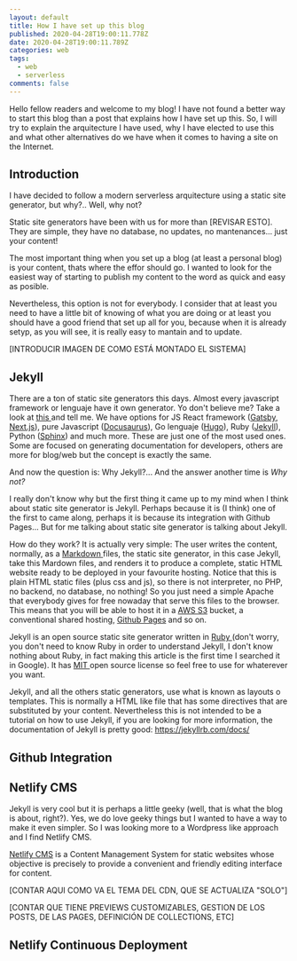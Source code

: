 ```yaml
---
layout: default
title: How I have set up this blog
published: 2020-04-28T19:00:11.778Z
date: 2020-04-28T19:00:11.789Z
categories: web
tags:
  - web
  - serverless
comments: false
---
```

Hello fellow readers and welcome to my blog! I have not found a better way to start this blog  than a post that explains how I have set up this. So, I will try to explain the arquitecture I have used, why I have elected to use this and what other alternatives do we have when it comes to having a site on the Internet.

<!--more-->

## Introduction

I have decided to follow a modern serverless arquitecture using a static site generator, but why?.. Well, why not?

Static site generators have been with us for more than \[REVISAR ESTO]. They are simple, they have no database, no updates, no mantenances... just your content!

The most important thing when you set up a blog (at least a personal blog) is your content, thats where the effor should go. I wanted to look for the easiest way of starting to publish my content to the word as quick and easy as posible. 

Nevertheless, this option is not for everybody. I consider that at least you need to have a little bit of knowing of what you are doing or at least you should have a good friend that set up all for you, because when it is already setyp, as you will see, it is really easy to mantain and to update.



\[INTRODUCIR IMAGEN DE COMO ESTÁ MONTADO EL SISTEMA]

## Jekyll

There are a ton of static site generators this days. Almost every javascript framework or lenguaje have it own generator. Yo don't believe me? Take a look at [this ](https://www.staticgen.com/)and tell me. We have options for JS React framework ([Gatsby](https://www.gatsbyjs.org/), [Next.js](https://nextjs.org/)), pure Javascript ([Docusaurus](https://docusaurus.io/)), Go lenguaje ([Hugo](https://gohugo.io/)), Ruby ([Jekyll](https://jekyllrb.com/)), Python ([Sphinx](https://www.sphinx-doc.org/en/master/)) and much more. These are just one of the most used ones. Some are focused on generating documentation for developers, others are more for blog/web but the concept is exactly the same.

And now the question is: Why Jekyll?... And the answer another time is *Why not?*

I really don't know why but the first thing it came up to my mind when I think about static site generator is Jekyll. Perhaps because it is (I think) one of the first to came along, perhaps it is because its integration with Github Pages... But for me talking about static site generator is talking about Jekyll. 

How do they work? It is actually very simple: The user writes the content, normally, as a [Markdown ](https://en.wikipedia.org/wiki/Markdown)files, the static site generator, in this case Jekyll, take this Mardown files, and renders it to produce a complete, static HTML website ready to be deployed in your favourite hosting. Notice that this is plain HTML static files (plus css and js), so there is not interpreter, no PHP, no backend, no database, no nothing! So you just need a simple Apache that everybody gives for free nowaday that serve this files to the browser. This means that you will be able to host it in a [AWS S3](https://aws.amazon.com/s3/) bucket, a conventional shared hosting, [Github Pages](https://pages.github.com/) and so on.

Jekyll is an open source static site generator written in [Ruby ](https://www.ruby-lang.org/en/)(don't worry, you don't need to know Ruby in order to understand Jekyll, I don't know nothing about Ruby, in fact making this article is the first time I searched it in Google). It has [MIT ](https://opensource.org/licenses/MIT)open source license so feel free to use for whaterever you want.

Jekyll, and all the others static generators, use what is known as layouts o templates. This is normally a HTML like file that has some directives that are substituted by your content. Nevertheless this is not intended to be a tutorial on how to use Jekyll, if you are looking for more information, the documentation of Jekyll is pretty good: <https://jekyllrb.com/docs/>

## Github Integration



## Netlify CMS

Jekyll is very cool but it is perhaps a little geeky (well, that is what the blog is about, right?). Yes, we do love geeky things but I wanted to have a way to make it even simpler. So I was looking more to a Wordpress like approach and I find Netlify CMS. 

[Netlify CMS](https://www.netlifycms.org/) is a Content Management System for static websites whose objective is precisely to provide a convenient and friendly editing interface for content.

\[CONTAR AQUI COMO VA EL TEMA DEL CDN, QUE SE ACTUALIZA "SOLO"]

\[CONTAR QUE TIENE PREVIEWS CUSTOMIZABLES, GESTION DE LOS POSTS, DE LAS PAGES, DEFINICIÓN DE COLLECTIONS, ETC]

## Netlify Continuous Deployment
